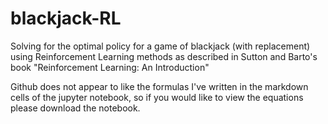 # blackjack-RL
Solving for the optimal policy for a game of blackjack (with replacement) using Reinforcement Learning methods as described in Sutton and Barto's book "Reinforcement Learning: An Introduction"

Github does not appear to like the formulas I've written in the markdown cells of the jupyter notebook, so if you would like to view the equations please download the notebook.
